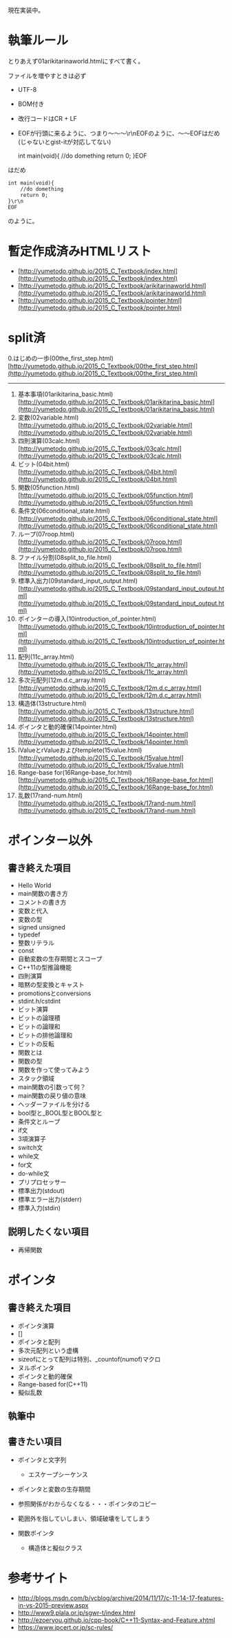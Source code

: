 ﻿現在実装中。
# 執筆ルール
とりあえず01arikitarinaworld.htmlにすべて書く。

ファイルを増やすときは必ず
- UTF-8
- BOM付き
- 改行コードはCR + LF
- EOFが行頭に来るように、つまり～～～\r\nEOFのように、～～EOFはだめ(じゃないとgist-itが対応してない)

    int main(void){
    	//do domething
    	return 0;
    }EOF

はだめ

    int main(void){
    	//do domething
    	return 0;
    }\r\n
    EOF

のように。
# 暫定作成済みHTMLリスト
- [http://yumetodo.github.io/2015_C_Textbook/index.html](http://yumetodo.github.io/2015_C_Textbook/index.html)
- [http://yumetodo.github.io/2015_C_Textbook/arikitarinaworld.html](http://yumetodo.github.io/2015_C_Textbook/arikitarinaworld.html)
- [http://yumetodo.github.io/2015_C_Textbook/pointer.html](http://yumetodo.github.io/2015_C_Textbook/pointer.html)

# split済
0.はじめの一歩(00the_first_step.html)  
[http://yumetodo.github.io/2015_C_Textbook/00the_first_step.html](http://yumetodo.github.io/2015_C_Textbook/00the_first_step.html)

----

1. 基本事項(01arikitarina_basic.html)  
[http://yumetodo.github.io/2015_C_Textbook/01arikitarina_basic.html](http://yumetodo.github.io/2015_C_Textbook/01arikitarina_basic.html)  
2. 変数(02variable.html)  
[http://yumetodo.github.io/2015_C_Textbook/02variable.html](http://yumetodo.github.io/2015_C_Textbook/02variable.html)
3. 四則演算(03calc.html)  
[http://yumetodo.github.io/2015_C_Textbook/03calc.html](http://yumetodo.github.io/2015_C_Textbook/03calc.html)
4. ビット(04bit.html)  
[http://yumetodo.github.io/2015_C_Textbook/04bit.html](http://yumetodo.github.io/2015_C_Textbook/04bit.html)
5. 関数(05function.html)  
[http://yumetodo.github.io/2015_C_Textbook/05function.html](http://yumetodo.github.io/2015_C_Textbook/05function.html)
6. 条件文(06conditional_state.html)  
[http://yumetodo.github.io/2015_C_Textbook/06conditional_state.html](http://yumetodo.github.io/2015_C_Textbook/06conditional_state.html)
7. ループ(07roop.html)  
[http://yumetodo.github.io/2015_C_Textbook/07roop.html](http://yumetodo.github.io/2015_C_Textbook/07roop.html)
8. ファイル分割(08split_to_file.html)  
[http://yumetodo.github.io/2015_C_Textbook/08split_to_file.html](http://yumetodo.github.io/2015_C_Textbook/08split_to_file.html)
9. 標準入出力(09standard_input_output.html)  
[http://yumetodo.github.io/2015_C_Textbook/09standard_input_output.html](http://yumetodo.github.io/2015_C_Textbook/09standard_input_output.html)
10. ポインターの導入(10introduction_of_pointer.html)  
[http://yumetodo.github.io/2015_C_Textbook/10introduction_of_pointer.html](http://yumetodo.github.io/2015_C_Textbook/10introduction_of_pointer.html)
11. 配列(11c_array.html)  
[http://yumetodo.github.io/2015_C_Textbook/11c_array.html](http://yumetodo.github.io/2015_C_Textbook/11c_array.html)
12. 多次元配列(12m.d.c_array.html)  
[http://yumetodo.github.io/2015_C_Textbook/12m.d.c_array.html](http://yumetodo.github.io/2015_C_Textbook/12m.d.c_array.html)
13. 構造体(13structure.html)  
[http://yumetodo.github.io/2015_C_Textbook/13structure.html](http://yumetodo.github.io/2015_C_Textbook/13structure.html)
14. ポインタと動的確保(14pointer.html)  
[http://yumetodo.github.io/2015_C_Textbook/14pointer.html](http://yumetodo.github.io/2015_C_Textbook/14pointer.html)
15. lValueとrValueおよびtemplete(15value.html)  
[http://yumetodo.github.io/2015_C_Textbook/15value.html](http://yumetodo.github.io/2015_C_Textbook/15value.html)
16. Range-base for(16Range-base_for.html)  
[http://yumetodo.github.io/2015_C_Textbook/16Range-base_for.html](http://yumetodo.github.io/2015_C_Textbook/16Range-base_for.html)
17. 乱数(17rand-num.html)  
[http://yumetodo.github.io/2015_C_Textbook/17rand-num.html](http://yumetodo.github.io/2015_C_Textbook/17rand-num.html)

# ポインター以外
## 書き終えた項目
- Hello World
- main関数の書き方
- コメントの書き方
- 変数と代入
- 変数の型
- signed unsigned
- typedef
- 整数リテラル
- const
- 自動変数の生存期間とスコープ
- C++11の型推論機能
- 四則演算
- 暗黙の型変換とキャスト
- promotionsとconversions
- stdint.h/cstdint
- ビット演算
- ビットの論理積
- ビットの論理和
- ビットの排他論理和
- ビットの反転
- 関数とは
- 関数の型
- 関数を作って使ってみよう
- スタック領域
- main関数の引数って何？
- main関数の戻り値の意味
- ヘッダーファイルを分ける
- bool型と_BOOL型とBOOL型と
- 条件文とループ
- if文
- 3項演算子
- switch文
- while文
- for文
- do-while文
- プリプロセッサー
- 標準出力(stdout)
- 標準エラー出力(stderr)
- 標準入力(stdin)

## 説明したくない項目
- 再帰関数

# ポインタ
## 書き終えた項目
- ポインタ演算
- []
- ポインタと配列
- 多次元配列という虚構
- sizeofにとって配列は特別、_countof(numof)マクロ
- ヌルポインタ
- ポインタと動的確保
- Range-based for(C++11)
- 擬似乱数

## 執筆中


## 書きたい項目
- ポインタと文字列
	- エスケープシーケンス
- ポインタと変数の生存期間
- 参照関係がわからなくなる・・・ポインタのコピー
- 範囲外を指していしまい、領域破壊をしてしまう

- 関数ポインタ
	- 構造体と擬似クラス

# 参考サイト #
- http://blogs.msdn.com/b/vcblog/archive/2014/11/17/c-11-14-17-features-in-vs-2015-preview.aspx
- http://www9.plala.or.jp/sgwr-t/index.html
- http://ezoeryou.github.io/cpp-book/C++11-Syntax-and-Feature.xhtml
- https://www.jpcert.or.jp/sc-rules/

